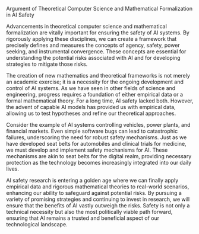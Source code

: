 Argument of Theoretical Computer Science and Mathematical Formalization in AI Safety

Advancements in theoretical computer science and mathematical formalization are vitally important for ensuring the safety of AI systems. By rigorously applying these disciplines, we can create a framework that precisely defines and measures the concepts of agency, safety, power seeking, and instrumental convergence. These concepts are essential for understanding the potential risks associated with AI and for developing strategies to mitigate those risks.

The creation of new mathematics and theoretical frameworks is not merely an academic exercise; it is a necessity for the ongoing development and control of AI systems. As we have seen in other fields of science and engineering, progress requires a foundation of either empirical data or a formal mathematical theory. For a long time, AI safety lacked both. However, the advent of capable AI models has provided us with empirical data, allowing us to test hypotheses and refine our theoretical approaches.

Consider the example of AI systems controlling vehicles, power plants, and financial markets. Even simple software bugs can lead to catastrophic failures, underscoring the need for robust safety mechanisms. Just as we have developed seat belts for automobiles and clinical trials for medicine, we must develop and implement safety mechanisms for AI. These mechanisms are akin to seat belts for the digital realm, providing necessary protection as the technology becomes increasingly integrated into our daily lives.

AI safety research is entering a golden age where we can finally apply empirical data and rigorous mathematical theories to real-world scenarios, enhancing our ability to safeguard against potential risks. By pursuing a variety of promising strategies and continuing to invest in research, we will ensure that the benefits of AI vastly outweigh the risks. Safety is not only a technical necessity but also the most politically viable path forward, ensuring that AI remains a trusted and beneficial aspect of our technological landscape.